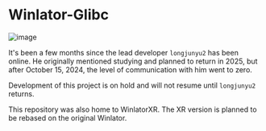 # Winlator-Glibc

![image](https://github.com/user-attachments/assets/f355574f-af5b-45be-8afc-641ab297da34)

It's been a few months since the lead developer `longjunyu2` has been online. He originally mentioned studying and planned to return in 2025, but after October 15, 2024, the level of communication with him went to zero.

Development of this project is on hold and will not resume until `longjunyu2` returns.

This repository was also home to WinlatorXR. The XR version is planned to be rebased on the original Winlator.
